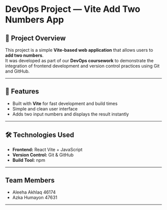 # DevOps Project — Vite Add Two Numbers App

## 🧮 Project Overview
This project is a simple **Vite-based web application** that allows users to **add two numbers**.  
It was developed as part of our **DevOps coursework** to demonstrate the integration of frontend development and version control practices using Git and GitHub.

---

## 🚀 Features
- Built with **Vite** for fast development and build times  
- Simple and clean user interface  
- Adds two input numbers and displays the result instantly  

---

## 🛠️ Technologies Used
- **Frontend:** React Vite + JavaScript  
- **Version Control:** Git & GitHub  
- **Build Tool:** npm  

---

## Team Members

- Aleeha Akhlaq 46174
- Azka Humayon 47631 

---

